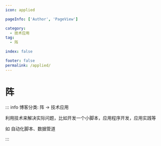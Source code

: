 ```yaml
---
icon: applied

pageInfo: ['Author', 'PageView']

category:
  - 技术应用
tag:
  - 阵

index: false

footer: false
permalink: /applied/
---
```


# 阵

::: info 博客分类: 阵 -> 技术应用

利用技术来解决实际问题，比如开发一个小脚本，应用程序开发，应用实践等

如 自动化脚本、数据管道

:::

<Catalog base='/applied/' />
